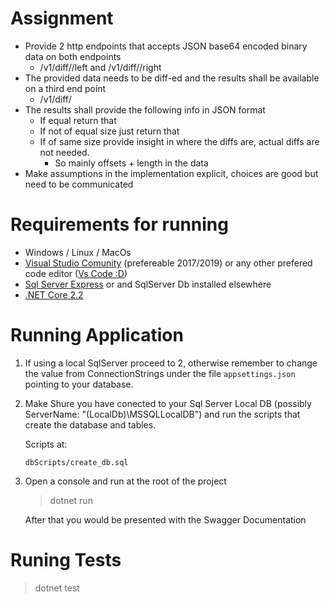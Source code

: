 # Assignment

- Provide 2 http endpoints that accepts JSON base64 encoded binary data on both endpoints
  - <host>/v1/diff/<ID>/left and <host>/v1/diff/<ID>/right 
- The provided data needs to be diff-ed and the results shall be available on a third end point 
  - <host>/v1/diff/<ID> 
- The results shall provide the following info in JSON format 
  - If equal return that 
  - If not of equal size just return that 
  - If of same size provide insight in where the diffs are, actual diffs are not needed. 
	- So mainly offsets + length in the data 
- Make assumptions in the implementation explicit, choices are good but need to be communicated 
 

# Requirements for running
- Windows / Linux / MacOs
- [Visual Studio Comunity](https://visualstudio.microsoft.com/vs/community/) (prefereable 2017/2019) or any other prefered code editor ([Vs Code :D](https://code.visualstudio.com/))
- [Sql Server Express](https://www.microsoft.com/en-us/sql-server/sql-server-editions-express) or and SqlServer Db installed elsewhere
- [.NET Core 2.2](https://dotnet.microsoft.com/download/dotnet-core/2.2)

# Running Application
1. If using a local SqlServer proceed to 2, otherwise remember to change the value from ConnectionStrings under the file `appsettings.json` pointing to your database.
2. Make Shure you have conected to your Sql Server Local DB (possibly ServerName: "(LocalDb)\MSSQLLocalDB")
and run the scripts that create the database and tables.

	Scripts at:

   `dbScripts/create_db.sql`

2. Open a console and run at the root of the project
   > dotnet run

	After that you would be presented with the Swagger Documentation

# Runing Tests
> dotnet test
